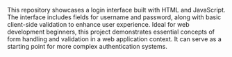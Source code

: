   This repository showcases a login interface built with HTML and JavaScript. The interface includes fields for username and password, along with basic client-side validation to enhance user experience.
Ideal for web development beginners, this project demonstrates essential concepts of form handling and validation in a web application context. It can serve as a starting point for more complex authentication systems.
